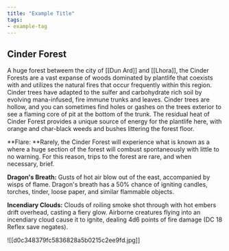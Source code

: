 ```yaml
---
title: "Example Title"
tags:
- example-tag
---
```

## Cinder Forest
A huge forest betweem the city of [[Dun Ard]] and [[Lhora]], the Cinder Forests are a vast expanse of woods dominated by plantlife that coexists with and utilizes the natural fires that occur frequently within this region. Cinder trees have adapted to the sulfer and carbohydrate rich soil by evolving mana-infused, fire immune trunks and leaves. Cinder trees are hollow, and you can sometimes find holes or gashes on the trees exterior to see a flaming core of pit at the bottom of the trunk. The residual heat of Cinder Forest provides a unique source of energy for the plantlife here, with orange and char-black weeds and bushes littering the forest floor.



**Flare: **Rarely, the Cinder Forest will experience what is known as a where a huge section of the forest will combust spontaneously with little to no warning. For this reason, trips to the forest are rare, and when necessary, brief.

**Dragon's Breath:** Gusts of hot air blow out of the east, accompanied by wisps of flame. Dragon's breath has a 50% chance of igniting candles, torches, tinder, loose paper, and similar flammable objects.

**Incendiary Clouds:** Clouds of roiling smoke shot through with hot embers drift overhead, casting a fiery glow. Airborne creatures flying into an incendiary cloud cause it to ignite, dealing 4d6 points of fire damage (DC 18 Reflex save negates).

![[d0c348379fc5836828a5b0215c2ee9fd.jpg]]